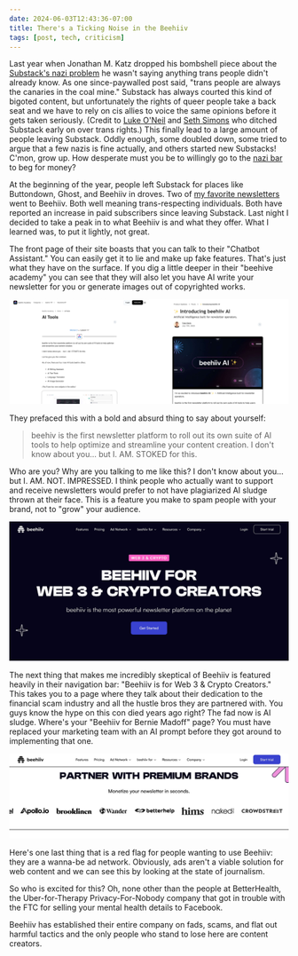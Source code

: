 ```yaml
---
date: 2024-06-03T12:43:36-07:00
title: There's a Ticking Noise in the Beehiiv
tags: [post, tech, criticism]
---
```


Last year when Jonathan M. Katz dropped his bombshell piece about the [Substack's nazi problem](https://www.theatlantic.com/ideas/archive/2023/11/substack-extremism-nazi-white-supremacy-newsletters/676156/) he wasn't saying anything trans people didn't already know. As one since-paywalled post said, "trans people are always the canaries in the coal mine." Substack has always courted this kind of bigoted content, but unfortunately the rights of queer people take a back seat and we have to rely on cis allies to voice the same opinions before it gets taken seriously. (Credit to [Luke O'Neil](https://www.welcometohellworld.com) and [Seth Simons](https://www.humorism.xyz) who ditched Substack early on over trans rights.) This finally lead to a large amount of people leaving Substack. Oddly enough, some doubled down, some tried to argue that a few nazis is fine actually, and others started new Substacks! C'mon, grow up. How desperate must you be to willingly go to the [nazi bar](https://en.wiktionary.org/wiki/Nazi_bar) to beg for money?

At the beginning of the year, people left Substack for places like Buttondown, Ghost, and Beehiiv in droves. Two of [my favorite newsletters](https://melkat.blog/p/my-favorite-newsletters) went to Beehiiv. Both well meaning trans-respecting individuals. Both have reported an increase in paid subscribers since leaving Substack. Last night I decided to take a peak in to what Beehiiv is and what they offer. What I learned was, to put it lightly, not great.

The front page of their site boasts that you can talk to their "Chatbot Assistant." You can easily get it to lie and make up fake features. That's just what they have on the surface. If you dig a little deeper in their "beehive academy" you can see that they will also let you have AI write your newsletter for you or generate images out of copyrighted works.

![Two pages from Beehiiv that are announcing their set of generative AI tools](./ticking-beehiiv.jpg)

They prefaced this with a bold and absurd thing to say about yourself:

> beehiv is the first newsletter platform to roll out its own suite of Al tools to help optimize and streamline your content creation.
> I don't know about you... but I. AM. STOKED for this.

Who are you? Why are you talking to me like this? I don't know about you… but I. AM. NOT. IMPRESSED. I think people who actually want to support and receive newsletters would prefer to not have plagiarized AI sludge thrown at their face. This is a feature you make to spam people with your brand, not to "grow" your audience.

![A webpage that says WEB 3 & CRYPTO — BEEHIV FOR WEB 3 & CRYPTO CREATORS — beehiv is the most powerful newsletter platform on the planet](./ticking-beehiiv2.jpg)

The next thing that makes me incredibly skeptical of Beehiiv is featured heavily in their navigation bar: "Beehiiv is for Web 3 & Crypto Creators." This takes you to a page where they talk about their dedication to the financial scam industry and all the hustle bros they are partnered with. You guys know the hype on this con died years ago right? The fad now is AI sludge. Where's your "Beehiiv for Bernie Madoff" page? You must have replaced your marketing team with an AI prompt before they got around to implementing that one.

![A webpage that says PARTNER WITH PREMIUM BRANDS — Monetize your newsletter in seconds. It then shows a bunch of brand logos like Apollo.io, Brooklinen, Wander, BetterHelp, HIMs, naked wines, and Crowdstreet](./ticking-beehiiv3.jpg)

Here's one last thing that is a red flag for people wanting to use Beehiiv: they are a wanna-be ad network. Obviously, ads aren't a viable solution for web content and we can see this by looking at the state of journalism.

So who is excited for this? Oh, none other than the people at BetterHealth, the Uber-for-Therapy Privacy-For-Nobody company that got in trouble with the FTC for selling your mental health details to Facebook.

Beehiiv has established their entire company on fads, scams, and flat out harmful tactics and the only people who stand to lose here are content creators.
